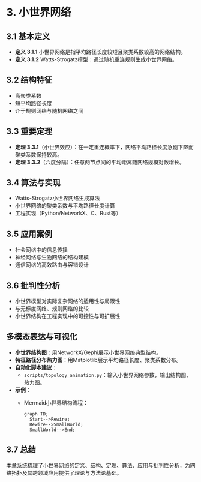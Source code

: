 # 3. 小世界网络

## 3.1 基本定义

- **定义 3.1.1** 小世界网络是指平均路径长度较短且聚类系数较高的网络结构。
- **定义 3.1.2** Watts-Strogatz模型：通过随机重连规则生成小世界网络。

## 3.2 结构特征

- 高聚类系数
- 短平均路径长度
- 介于规则网络与随机网络之间

## 3.3 重要定理

- **定理 3.3.1**（小世界效应）：在一定重连概率下，网络平均路径长度急剧下降而聚类系数保持较高。
- **定理 3.3.2**（六度分隔）：任意两节点间的平均距离随网络规模对数增长。

## 3.4 算法与实现

- Watts-Strogatz小世界网络生成算法
- 小世界网络的聚类系数与平均路径长度计算
- 工程实现（Python/NetworkX、C、Rust等）

## 3.5 应用案例

- 社会网络中的信息传播
- 神经网络与生物网络的结构建模
- 通信网络的高效路由与容错设计

## 3.6 批判性分析

- 小世界模型对实际复杂网络的适用性与局限性
- 与无标度网络、规则网络的比较
- 小世界结构在工程实现中的可控性与可扩展性

## 多模态表达与可视化

- **小世界结构图**：用NetworkX/Gephi展示小世界网络典型结构。
- **特征路径分布热力图**：用Matplotlib展示平均路径长度、聚类系数分布。
- **自动化脚本建议**：
  - `scripts/topology_animation.py`：输入小世界网络参数，输出结构图、热力图。
- **示例**：
  - Mermaid小世界结构流程：

    ```mermaid
    graph TD;
      Start-->Rewire;
      Rewire-->SmallWorld;
      SmallWorld-->End;
    ```

## 3.7 总结

本章系统梳理了小世界网络的定义、结构、定理、算法、应用与批判性分析，为网络拓扑及其跨领域应用提供了理论与方法论基础。
